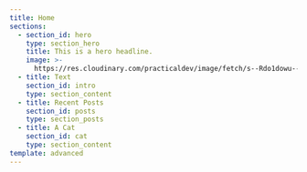 ```yaml
---
title: Home
sections:
  - section_id: hero
    type: section_hero
    title: This is a hero headline.
    image: >-
      https://res.cloudinary.com/practicaldev/image/fetch/s--Rdo1dowu--/c_fill,f_auto,fl_progressive,h_320,q_auto,w_320/https://dev-to-uploads.s3.amazonaws.com/uploads/user/profile_image/39687/730ed3ae-b68c-48a8-9ac6-0a79c9400de1.jpg
  - title: Text
    section_id: intro
    type: section_content
  - title: Recent Posts
    section_id: posts
    type: section_posts
  - title: A Cat
    section_id: cat
    type: section_content
template: advanced
---
```


